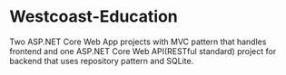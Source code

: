 # Westcoast-Education
Two ASP.NET Core Web App projects with MVC pattern that handles frontend and one ASP.NET Core Web API(RESTful standard) project for backend that uses repository pattern and SQLite.
